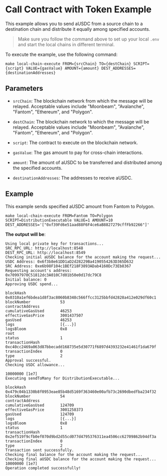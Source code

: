 # Call Contract with Token Example

This example allows you to send aUSDC from a source chain to a destination chain and distribute it equally among specified accounts.

> Make sure you follow the command above to set up your local `.env` and start the local chains in different terminal.

To execute the example, use the following command:

```
make local-chain-execute FROM={srcChain} TO={destChain} SCRIPT={script} VALUE={gasValue} AMOUNT={amount} DEST_ADDRESSES={destinationAddresses}
```

## Parameters

- `srcChain`: The blockchain network from which the message will be relayed. Acceptable values include "Moonbeam", "Avalanche", "Fantom", "Ethereum", and "Polygon".

- `destChain`: The blockchain network to which the message will be relayed. Acceptable values include "Moonbeam", "Avalanche", "Fantom", "Ethereum", and "Polygon".

- `script`: The contract to execute on the blockchain network.

- `gasValue`: The gas amount to pay for cross-chain interactions.

- `amount`: The amount of aUSDC to be transferred and distributed among the specified accounts.

- `destinationAddresses`: The addresses to receive aUSDC.

## Example

This example sends specified aUSDC amount from Fantom to Polygon.

```
make local-chain-execute FROM=Fantom TO=Polygon SCRIPT=DistributionExecutable VALUE=1 AMOUNT=10 DEST_ADDRESSES='["0xf39Fd6e51aad88F6F4ce6aB8827279cffFb92266"]'
```

**The output will be**:

```
Using local private key for transactions...
SRC_RPC_URL: http://localhost:8548
DEST_RPC_URL: http://localhost:8549
Checking initial aUSDC balance for the account making the request...
USDC Address: 0x6f3b8e61DD1aD2d28229Ba4190554263D365D632
SRC Address: 0xe6b98F104c1BEf218F3893ADab4160Dc73Eb8367
Requesting account's address: 0x70997970C51812dc3A010C7d01b50e0d17dc79C8
Initial balance: 0
Approving USDC spend...

blockHash               0x0310a1ef6bdea1d8f3ac8060b8348c566ffcc3125bbfd42828a412e029df60c1
blockNumber             53
contractAddress
cumulativeGasUsed       46253
effectiveGasPrice       3001437507
gasUsed                 46253
logs                    [{...}]
logsBloom               0x8
root
status                  1
transactionHash         0xc40cc2469a063d87bbecadd168735e5d30771f6897d4393232e41461f1da679f
transactionIndex        0
type                    2
Approval successful.
Checking USDC allowance...

10000000 [1e7]
Executing sendToMany for DistributionExecutable...

blockHash               0x479c04b1330b8f0953eae85b48d5169f363460e00afb73c2690dbedfba234f32
blockNumber             54
contractAddress
cumulativeGasUsed       124709
effectiveGasPrice       3001258373
gasUsed                 124709
logs                    [{...}]
logsBloom               0x8
status                  1
transactionHash         0x2ef519f9cfb0ef070d9bd2d55cd077d4795376311ea4506cc62709862b94df3a
transactionIndex        0
type                    2
Transaction sent successfully.
Checking final balance for the account making the request...
Checking final aUSDC balance for the account making the request...
10000000 [1e7]
Operation completed successfully!
```
